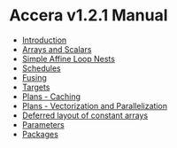 [//]: # (Project: Accera)
[//]: # (Version: v1.2.10)

# Accera v1.2.1 Manual

* [Introduction](<00%20Introduction.md>)
* [Arrays and Scalars](<01%20Arrays%20and%20Scalars.md>)
* [Simple Affine Loop Nests](<02%20Simple%20Affine%20Loop%20Nests.md>)
* [Schedules](<03%20Schedules.md>)
* [Fusing](<04%20Fusing.md>)
* [Targets](<05%20Targets.md>)
* [Plans - Caching](<06%20Plans%20-%20Caching.md>)
* [Plans - Vectorization and Parallelization](<07%20Plans%20-%20Operations%20and%20Optimizations.md>)
* [Deferred layout of constant arrays](<08%20Deferred%20Layout%20of%20Constant%20Arrays.md>)
* [Parameters](<09%20Parameters.md>)
* [Packages](<10%20Packages.md>)
